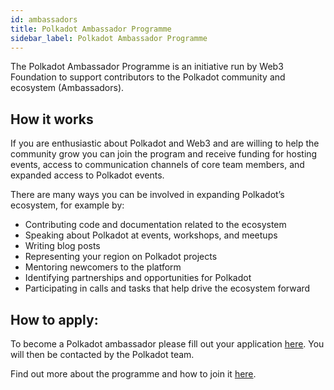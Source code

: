 ```yaml
---
id: ambassadors
title: Polkadot Ambassador Programme
sidebar_label: Polkadot Ambassador Programme
---
```


The Polkadot Ambassador Programme is an initiative run by Web3 Foundation to support contributors to
the Polkadot community and ecosystem (Ambassadors).

## How it works

If you are enthusiastic about Polkadot and Web3 and are willing to help the community grow you can
join the program and receive funding for hosting events, access to communication channels of
core team members, and expanded access to Polkadot events.  

There are many ways you can be involved in expanding Polkadot’s ecosystem, for example by:

- Contributing code and documentation related to the ecosystem
- Speaking about Polkadot at events, workshops, and meetups
- Writing blog posts
- Representing your region on Polkadot projects
- Mentoring newcomers to the platform
- Identifying partnerships and opportunities for Polkadot
- Participating in calls and tasks that help drive the ecosystem forward

## How to apply:

To become a Polkadot ambassador please fill out your application
[here](https://share.hsforms.com/1LtBuOi1bSs-p8XGXC_hoyw4752a?__hstc=123948821.70a325bdf6a1bb40f540ac9a8a360d8b.1598640553003.1610053172383.1610445961306.40&__hssc=123948821.1.1610445961306&__hsfp=1205054983).
You will then be contacted by the Polkadot team.

Find out more about the programme and how to join it
[here](https://polkadot.network/polkadot-ambassador-program/?utm_source=twitter&utm_medium=social&utm_campaign=Ambassador%20program).
